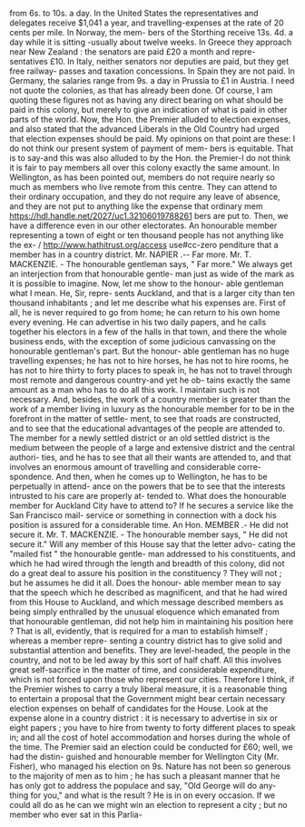 from 6s. to 10s. a day. In the United States the representatives and delegates receive $1,041 a year, and travelling-expenses at the rate of 20 cents per mile. In Norway, the mem- bers of the Storthing receive 13s. 4d. a day while it is sitting -usually about twelve weeks. In Greece they approach near New Zealand : the senators are paid £20 a month and repre- sentatives £10. In Italy, neither senators nor deputies are paid, but they get free railway- passes and taxation concessions. In Spain they are not paid. In Germany, the salaries range from 9s. a day in Prussia to £1 in Austria. I need not quote the colonies, as that has already been done. Of course, I am quoting these figures not as having any direct bearing on what should be paid in this colony, but merely to give an indication of what is paid in other parts of the world. Now, the Hon. the Premier alluded to election expenses, and also stated that the advanced Liberals in the Old Country had urged that election expenses should be paid. My opinions on that point are these: I do not think our present system of payment of mem- bers is equitable. That is to say-and this was also alluded to by the Hon. the Premier-I do not think it is fair to pay members all over this colony exactly the same amount. In Wellington, as has been pointed out, members do not require nearly so much as members who live remote from this centre. They can attend to their ordinary occupation, and they do not require any leave of absence, and they are not put to anything like the expense that ordinary mem https://hdl.handle.net/2027/uc1.32106019788261 bers are put to. Then, we have a difference even in our other electorates. An honourable member representing a town of eight or ten thousand people has not anything like the ex- / http://www.hathitrust.org/access use#cc-zero penditure that a member has in a country district. Mr. NAPIER .-- Far more. Mr. T. MACKENZIE. - The honourable gentleman says, " Far more." We always get an interjection from that honourable gentle- man just as wide of the mark as it is possible to imagine. Now, let me show to the honour- able gentleman what I mean. He, Sir, repre- sents Auckland, and that is a larger city than ten thousand inhabitants ; and let me describe what his expenses are. First of all, he is never required to go from home; he can return to his own home every evening. He can advertise in his two daily papers, and he calls together his electors in a few of the halls in that town, and there the whole business ends, with the exception of some judicious canvassing on the honourable gentleman's part. But the honour- able gentleman has no huge travelling expenses; he has not to hire horses, he has not to hire rooms, he has not to hire thirty to forty places to speak in, he has not to travel through most remote and dangerous country-and yet he ob- tains exactly the same amount as a man who has to do all this work. I maintain such is not necessary. And, besides, the work of a country member is greater than the work of a member living in luxury as the honourable member for to be in the forefront in the matter of settle- ment, to see that roads are constructed, and to see that the educational advantages of the people are attended to. The member for a newly settled district or an old settled district is the medium between the people of a large and extensive district and the central authori- ties, and he has to see that all their wants are attended to, and that involves an enormous amount of travelling and considerable corre- spondence. And then, when he comes up to Wellington, he has to be perpetually in attend- ance on the powers that be to see that the interests intrusted to his care are properly at- tended to. What does the honourable member for Auckland City have to attend to? If he secures a service like the San Francisco mail- service or something in connection with a dock his position is assured for a considerable time. An Hon. MEMBER .- He did not secure it. Mr. T. MACKENZIE. - The honourable member says, " He did not secure it." Will any member of this House say that the letter advo- cating the "mailed fist " the honourable gentle- man addressed to his constituents, and which he had wired through the length and breadth of this colony, did not do a great deal to assure his position in the constituency ? They will not ; but he assumes he did it all. Does the honour- able member mean to say that the speech which he described as magnificent, and that he had wired from this House to Auckland, and which message described members as being simply enthralled by the unusual eloquence which emanated from that honourable gentleman, did not help him in maintaining his position here ? That is all, evidently, that is required for a man to establish himself ; whereas a member repre- senting a country district has to give solid and substantial attention and benefits. They are level-headed, the people in the country, and not to be led away by this sort of half chaff. All this involves great self-sacrifice in the matter of time, and considerable expenditure, which is not forced upon those who represent our cities. Therefore I think, if the Premier wishes to carry a truly liberal measure, it is a reasonable thing to entertain a proposal that the Government might bear certain necessary election expenses on behalf of candidates for the House. Look at the expense alone in a country district : it is necessary to advertise in six or eight papers ; you have to hire from twenty to forty different places to speak in; and all the cost of hotel accommodation and horses during the whole of the time. The Premier said an election could be conducted for £60; well, we had the distin- guished and honourable member for Wellington City (Mr. Fisher), who managed his election on 9s. Nature has not been so generous to the majority of men as to him ; he has such a pleasant manner that he has only got to address the populace and say, "Old George will do any- thing for you," and what is the result ? He is in on every occasion. If we could all do as he can we might win an election to represent a city ; but no member who ever sat in this Parlia- 
